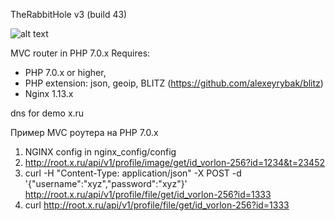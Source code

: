 TheRabbitHole v3 (build 43)

![alt text](http://www.wonderland-alice.ru/netcat_files/177_94.gif)


MVC router in PHP 7.0.x
Requires:
- PHP 7.0.x or higher, 
- PHP extension: json, geoip, BLITZ (https://github.com/alexeyrybak/blitz)
- Nginx 1.13.x

dns for demo x.ru

Пример MVC роутера  на PHP 7.0.x


1) NGINX config in nginx_config/config
2) http://root.x.ru/api/v1/profile/image/get/id_vorlon-256?id=1234&t=23452
3)  curl -H "Content-Type: application/json" -X POST -d '{"username":"xyz","password":"xyz"}'  http://root.x.ru/api/v1/profile/file/get/id_vorlon-256?id=1333
4)  curl http://root.x.ru/api/v1/profile/file/get/id_vorlon-256?id=1333

